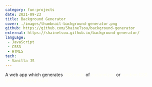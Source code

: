 ```yaml
---
category: fun-projects
date: 2021-09-23
title: Background Generator
cover: ./images/thumbnail-background-generator.png
github: https://github.com/ShaineTsou/background-generator
external: https://shainetsou.github.io/background-generator/
language: 
 - JavaScript
 - CSS3
 - HTML5
tech:
 - Vanilla JS
---
```

A web app which generates <span style="color: ivory">CSS code</span> of <span style="color: ivory">customized</span> or <span style="color: ivory">random CSS gradient background</span>
